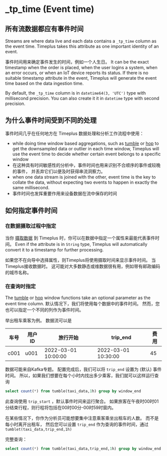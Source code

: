 # _tp_time (Event time)

## 所有流数据都应有事件时间

Streams are where data live and each data contains a `_tp_time` column as the event time. Timeplus takes this attribute as one important identity of an event.

事件时间用来确定事件发生的时间，例如一个人生日。  It can be the exact timestamp when the order is placed, when the user logins a system, when an error occurs, or when an IoT device reports its status. If there is no suitable timestamp attribute in the event, Timeplus will generate the event time based on the data ingestion time.

By default, the `_tp_time` column is in `datetime64(3, 'UTC')` type with millisecond precision. You can also create it it in `datetime` type with second precision.

## 为什么事件时间受到不同的处理

事件时间几乎在任何地方在 Timeplus 数据处理和分析工作流程中使用：

* while doing time window based aggregations, such as [tumble](functions_for_streaming#tumble) or [hop](functions_for_streaming#hop) to get the downsampled data or outlier in each time window, Timeplus will use the event time to decide whether certain event belongs to a specific window
* 在这种具有时间敏感性的分析中，事件时间也用来识别不合顺序的事件或较晚的事件， 并丢弃它们以便及时获得串流洞察力。
* when one data stream is joined with the other, event time is the key to collate the data, without expecting two events to happen in  exactly the same millisecond.
* 事件时间也发挥重要作用来设备数据在流中保存的时间

## 如何指定事件时间

### 在数据摄取过程中指定

当你 [摄取数据](ingestion) 到 Timeplus 时，你可以在数据中指定一个属性来最能代表事件时间。 Even if the attribute is in `String` type, Timeplus will automatically convert it to a timestamp for further processing.

如果您不在向导中选择属性，则Timeplus将使用摄取时间来显示事件时间。 当Timeplus接收数据时。 这可能对大多数静态或维数据很有用，例如带有邮政编码的城市名称。

### 在查询时指定

The [tumble](functions_for_streaming#tumble) or [hop](functions_for_streaming#hop) window functions take an optional parameter as the event time column. 默认情况下，我们将使用每个数据中的事件时间。 然而，您也可以指定一个不同的列作为事件时间。

举出租车乘客为例。 数据流可以是

| 车号   | 用户ID | 旅行开始                | trip_end            | 费用 |
| ---- | ---- | ------------------- | ------------------- | -- |
| c001 | u001 | 2022-03-01 10:00:00 | 2022-03-01 10:30:00 | 45 |

数据可能来自Kafka专题。 配置完成后，我们可以将 `trip_end` 设置为 (默认) 事件时间。 所以，如果我们想要在每个小时内找出多少乘客，我们就可以这样运行查询

```sql
select count(*) from tumble(taxi_data,1h) group by window_end
```

此查询使用 `trip_start` ，默认事件时间来运行聚合。 如果旅客在午夜时00时01分结束行程，则行程将包括在00时00分-00时59时窗内。

在某些情况下，你作为分析员可能想要集中注意乘客乘坐出租车的人数。 而不是每小时离开出租车， 然后您可以设置 `trip_end` 作为查询的事件时间，通过 `tumblet(taxi_data,trip_end,1h)`

完整查询：

```sql
select count(*) from tumble(taxi_data,trip_end,1h) group by window_end
```

